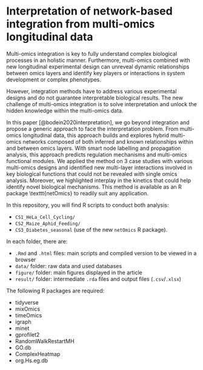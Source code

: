 # Interpretation of network-based integration from multi-omics longitudinal data

Multi-omics integration is key to fully understand complex biological processes in an holistic manner. Furthermore, multi-omics combined with new longitudinal experimental design can unreveal dynamic relationships between omics layers and identify key players or interactions in system development or complex phenotypes.

However, integration methods have to address various experimental designs and do not guarantee interpretable biological results. The new challenge of multi-omics integration is to solve interpretation and unlock the hidden knowledge within the multi-omics data.

In this paper [@bodein2020interpretation], we go beyond integration and propose a generic approach to face the interpretation problem.
From multi-omics longitudinal data, this approach builds and explores hybrid multi-omics networks composed of both inferred and known relationships within and between omics layers. With smart node labelling and propagation analysis, this approach predicts regulation mechanisms and multi-omics functional modules.
We applied the method on 3 case studies with various multi-omics designs and identified new multi-layer interactions involved in key biological functions that could not be revealed with single omics analysis.
Moreover, we highlighted interplay in the kinetics that could help identify novel biological mechanisms.
This method is available as an R package \texttt{netOmics} to readily suit any application. 

In this repository, you will find R scripts to conduct both analysis: 

- `CS1_HeLa_Cell_Cycling/`
- `CS2_Maize_Aphid_Feeding/`
- `CS3_Diabetes_seasonal` (use of the new `netOmics` R package).

In each folder, there are:

* `.Rmd` and `.html` files: main scripts and compiled version to be viewed in a browser
* `data/` folder: raw data and used databases
* `figure/` folder: main figures displayed in the article
* `result/` folder: intermediate `.rda` files and output files (`.csv`/`.xlsx`)

The following R packages are required:

* tidyverse
* mixOmics
* timeOmics
* igraph
* minet
* gprofilet2
* RandomWalkRestartMH
* GO.db
* ComplexHeatmap
* org.Hs.eg.db
